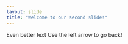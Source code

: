 ```yaml
---
layout: slide
title: "Welcome to our second slide!"
---
```

Even better text
Use the left arrow to go back!

